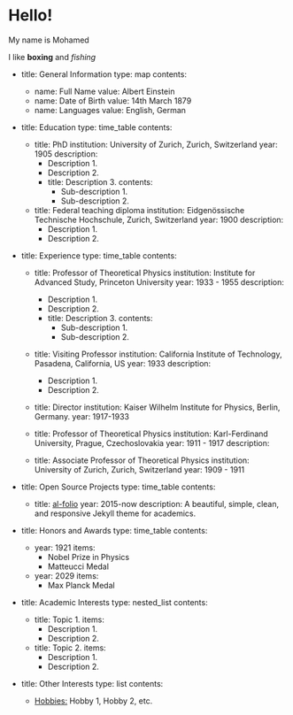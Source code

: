 <h1>Hello!</h1>
<p>My name is Mohamed</p>
<p>I like <b>boxing</b> and <i>fishing</i>

  - title: General Information
  type: map
  contents:
    - name: Full Name
      value: Albert Einstein
    - name: Date of Birth
      value: 14th March 1879
    - name: Languages
      value: English, German

- title: Education
  type: time_table
  contents:
    - title: PhD
      institution: University of Zurich, Zurich, Switzerland
      year: 1905
      description:
        - Description 1.
        - Description 2.
        - title: Description 3.
          contents:
            - Sub-description 1.
            - Sub-description 2.
    - title: Federal teaching diploma
      institution: Eidgenössische Technische Hochschule, Zurich, Switzerland
      year: 1900
      description:
        - Description 1.
        - Description 2.

- title: Experience
  type: time_table
  contents:
    - title: Professor of Theoretical Physics
      institution: Institute for Advanced Study, Princeton University
      year: 1933 - 1955
      description:
        - Description 1.
        - Description 2.
        - title: Description 3.
          contents:
            - Sub-description 1.
            - Sub-description 2.
    - title: Visiting Professor
      institution: California Institute of Technology, Pasadena, California, US
      year: 1933
      description:
        - Description 1.
        - Description 2.

    - title: Director
      institution: Kaiser Wilhelm Institute for Physics, Berlin, Germany.
      year: 1917-1933

    - title: Professor of Theoretical Physics
      institution: Karl-Ferdinand University, Prague, Czechoslovakia
      year: 1911 - 1917
      description:

    - title: Associate Professor of Theoretical Physics
      institution: University of Zurich, Zurich, Switzerland
      year: 1909 - 1911

- title: Open Source Projects
  type: time_table
  contents:
    - title: <a href="https://github.com/alshedivat/al-folio">al-folio</a>
      year: 2015-now
      description: A beautiful, simple, clean, and responsive Jekyll theme for academics.

- title: Honors and Awards
  type: time_table
  contents:
    - year: 1921
      items: 
        - Nobel Prize in Physics 
        - Matteucci Medal
    - year: 2029
      items: 
        - Max Planck Medal

- title: Academic Interests
  type: nested_list
  contents:
    - title: Topic 1.
      items: 
        - Description 1.
        - Description 2.
    - title: Topic 2.
      items:
        - Description 1.
        - Description 2.

- title: Other Interests
  type: list
  contents:
    - <u>Hobbies:</u> Hobby 1, Hobby 2, etc.
